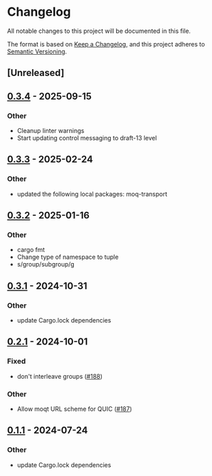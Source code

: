 # Changelog
All notable changes to this project will be documented in this file.

The format is based on [Keep a Changelog](https://keepachangelog.com/en/1.0.0/),
and this project adheres to [Semantic Versioning](https://semver.org/spec/v2.0.0.html).

## [Unreleased]

## [0.3.4](https://github.com/englishm/moq-rs/compare/moq-sub-v0.3.3...moq-sub-v0.3.4) - 2025-09-15

### Other

- Cleanup linter warnings
- Start updating control messaging to draft-13 level

## [0.3.3](https://github.com/englishm/moq-rs/compare/moq-sub-v0.3.2...moq-sub-v0.3.3) - 2025-02-24

### Other

- updated the following local packages: moq-transport

## [0.3.2](https://github.com/englishm/moq-rs/compare/moq-sub-v0.3.1...moq-sub-v0.3.2) - 2025-01-16

### Other

- cargo fmt
- Change type of namespace to tuple
- s/group/subgroup/g

## [0.3.1](https://github.com/englishm/moq-rs/compare/moq-sub-v0.3.0...moq-sub-v0.3.1) - 2024-10-31

### Other

- update Cargo.lock dependencies

## [0.2.1](https://github.com/kixelated/moq-rs/compare/moq-sub-v0.2.0...moq-sub-v0.2.1) - 2024-10-01

### Fixed

- don't interleave groups ([#188](https://github.com/kixelated/moq-rs/pull/188))

### Other

- Allow moqt URL scheme for QUIC ([#187](https://github.com/kixelated/moq-rs/pull/187))

## [0.1.1](https://github.com/kixelated/moq-rs/compare/moq-sub-v0.1.0...moq-sub-v0.1.1) - 2024-07-24

### Other
- update Cargo.lock dependencies
